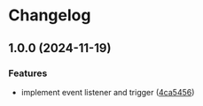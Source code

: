# Changelog

## 1.0.0 (2024-11-19)


### Features

* implement event listener and trigger ([4ca5456](https://github.com/otakustay/create-event/commit/4ca54566e5f8d06322119ba2987053dab920fcfa))
